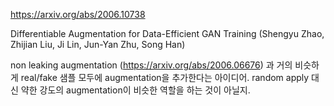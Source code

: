 https://arxiv.org/abs/2006.10738

Differentiable Augmentation for Data-Efficient GAN Training (Shengyu Zhao, Zhijian Liu, Ji Lin, Jun-Yan Zhu, Song Han)

non leaking augmentation (https://arxiv.org/abs/2006.06676) 과 거의 비슷하게 real/fake 샘플 모두에 augmentation을 추가한다는 아이디어. random apply 대신 약한 강도의 augmentation이 비슷한 역할을 하는 것이 아닐지.